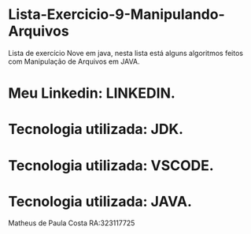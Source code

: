 # Lista-Exercicio-9-Manipulando-Arquivos
Lista de exercício Nove em java, nesta lista está alguns algoritmos feitos com Manipulação de Arquivos em JAVA.

# Meu Linkedin: LINKEDIN.
# Tecnologia utilizada: JDK.
# Tecnologia utilizada: VSCODE.
# Tecnologia utilizada: JAVA.
Matheus de Paula Costa RA:323117725
